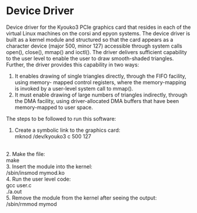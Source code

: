 # Device Driver
Device driver for the Kyouko3 PCIe graphics card that resides in each of the virtual Linux machines on the corsi and epyon systems. The device driver is built as a kernel module and structured so that the card appears as a character device (major 500, minor 127) accessible through system calls open(), close(), mmap() and ioctl(). The driver delivers sufficient capability to the user level to enable the user to draw smooth-shaded triangles. Further, the driver provides this capability in two ways:<br/>
1. It enables drawing of single triangles directly, through the FIFO facility, using memory- mapped control registers, where the memory-mapping is invoked by a user-level system call to mmap().<br/>
2. It must enable drawing of large numbers of triangles indirectly, through the DMA facility, using driver-allocated DMA buffers that have been memory-mapped to user space.<br/>

The steps to be followed to run this software:

1. Create a symbolic link to the graphics card:<br/>
mknod /dev/kyouko3 c 500 127
<br/>
2. Make the file:<br/>
make
<br/>
3. Insert the module into the kernel:<br/>
/sbin/insmod mymod.ko
<br/>
4. Run the user level code:<br/>
gcc user.c<br/>
./a.out
<br/>
5. Remove the module from the kernel after seeing the output:<br/>
/sbin/rmmod mymod
